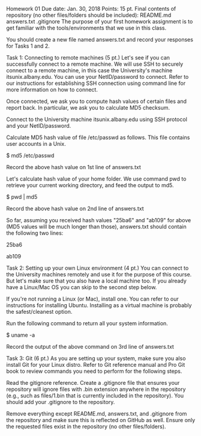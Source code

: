 Homework 01
Due date: Jan. 30, 2018
Points: 15 pt.
Final contents of repository (no other files/folders should be included):
README.md
answers.txt
.gitignore
The purpose of your first homework assignment is to get familiar with the tools/environments that we use in this class.

You should create a new file named answers.txt and record your responses for Tasks 1 and 2.

Task 1: Connecting to remote machines (5 pt.)
Let's see if you can successfully connect to a remote machine. We will use SSH to securely connect to a remote machine, in this case the University's machine itsunix.albany.edu. You can use your NetID/password to connect. Refer to our instructions for establishing SSH connection using command line for more information on how to connect.

Once connected, we ask you to compute hash values of certain files and report back. In particular, we ask you to calculate MD5 checksum.

Connect to the University machine itsunix.albany.edu using SSH protocol and your NetID/password.

Calculate MD5 hash value of file /etc/passwd as follows. This file contains user accounts in a Unix.

$ md5 /etc/passwd

Record the above hash value on 1st line of answers.txt

Let's calculate hash value of your home folder. We use command pwd to retrieve your current working directory, and feed the output to md5.

$ pwd | md5

Record the above hash value on 2nd line of answers.txt

So far, assuming you received hash values "25ba6" and "ab109" for above (MD5 values will be much longer than those), answers.txt should contain the following two lines:

25ba6

ab109

Task 2: Setting up your own Linux environment (4 pt.)
You can connect to the University machines remotely and use it for the purpose of this course. But let's make sure that you also have a local machine too. If you already have a Linux/Mac OS you can skip to the second step below.

If you're not running a Linux (or Mac), install one. You can refer to our instructions for installing Ubuntu. Installing as a virtual machine is probably the safest/cleanest option.

Run the following command to return all your system information.

$ uname -a

Record the output of the above command on 3rd line of answers.txt

Task 3: Git (6 pt.)
As you are setting up your system, make sure you also install Git for your Linux distro. Refer to Git reference manual and Pro Git book to review commands you need to perform for the following steps.

Read the gitignore reference. Create a .gitignore file that ensures your repository will ignore files with .bin extension anywhere in the repository (e.g., such as files/1.bin that is currently included in the repository).
You should add your .gitignore to the repository.

Remove everything except README.md, answers.txt, and .gitignore from the repository and make sure this is reflected on GitHub as well.
Ensure only the requested files exist in the repository (no other files/folders).
